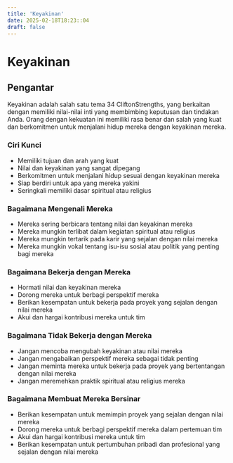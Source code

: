 ```yaml
---
title: 'Keyakinan'
date: 2025-02-18T18:23::04
draft: false
---
```


# Keyakinan

## Pengantar

Keyakinan adalah salah satu tema 34 CliftonStrengths, yang berkaitan dengan memiliki nilai-nilai inti yang membimbing keputusan dan tindakan Anda. Orang dengan kekuatan ini memiliki rasa benar dan salah yang kuat dan berkomitmen untuk menjalani hidup mereka dengan keyakinan mereka.

### Ciri Kunci

- Memiliki tujuan dan arah yang kuat
- Nilai dan keyakinan yang sangat dipegang
- Berkomitmen untuk menjalani hidup sesuai dengan keyakinan mereka
- Siap berdiri untuk apa yang mereka yakini
- Seringkali memiliki dasar spiritual atau religius

### Bagaimana Mengenali Mereka

- Mereka sering berbicara tentang nilai dan keyakinan mereka
- Mereka mungkin terlibat dalam kegiatan spiritual atau religius
- Mereka mungkin tertarik pada karir yang sejalan dengan nilai mereka
- Mereka mungkin vokal tentang isu-isu sosial atau politik yang penting bagi mereka

### Bagaimana Bekerja dengan Mereka

- Hormati nilai dan keyakinan mereka
- Dorong mereka untuk berbagi perspektif mereka
- Berikan kesempatan untuk bekerja pada proyek yang sejalan dengan nilai mereka
- Akui dan hargai kontribusi mereka untuk tim

### Bagaimana Tidak Bekerja dengan Mereka

- Jangan mencoba mengubah keyakinan atau nilai mereka
- Jangan mengabaikan perspektif mereka sebagai tidak penting
- Jangan meminta mereka untuk bekerja pada proyek yang bertentangan dengan nilai mereka
- Jangan meremehkan praktik spiritual atau religius mereka

### Bagaimana Membuat Mereka Bersinar

- Berikan kesempatan untuk memimpin proyek yang sejalan dengan nilai mereka
- Dorong mereka untuk berbagi perspektif mereka dalam pertemuan tim
- Akui dan hargai kontribusi mereka untuk tim
- Berikan kesempatan untuk pertumbuhan pribadi dan profesional yang sejalan dengan nilai mereka
